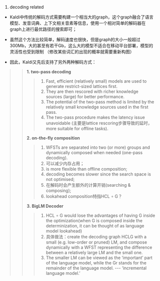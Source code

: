 1. decoding related  
*  Kaldi中传统的解码方式需要构建一个相当大的graph，这个graph融合了语言模型、发音词典、上下文相关音素等信息，使用一个相对简单的解码器在graph上进行最优路径的搜索即可；
*  虽然这个方法比较简单，解码速度也很快，但是graph的大小一般超过300Mb，大的甚至有若干Gb，这么大的模型不适合在移动平台部署，模型的灵活性也受到限制
（修改某些词汇的出现的概率就需要重新构图）  

*  因此，Kaldi又先后支持了另外两种解码方式：
>> **1.  two-pass decoding**  
>>> 1. Fast, efficient (relatively small) models are used to generate restrict-sized lattices first.   
>>> 2. They are then rescored with richer knowledge sources (large) for better performance.  
>>> 3. The potential of the two-pass method is limited by the relatively small knowledge sources used in the first pass.  
>>> 4. The two-pass procedure makes the latency issue unavoidable (主要是lattice rescoring步骤导致的延时，more suitable for offline tasks).  
>>>   
>> **2.  on-the-fly composition**  
>>> 1. WFSTs are separated into two (or more) groups and dynamically composed when needed (one-pass decoding).  
>>> 2. 可以减少内存占用；  
>>> 3. is more flexible than offline composition;  
>>> 4. decoding becomes slower since the search space is not optimised;  
>>> 5. 在解码时会产生额外的计算开销(searching & composing);  
>>> 6. lookahead composition特指HCL ∘ G？  
>>> 
>> **3.  BigLM Decoder**  
>>> 1. HCL ∘ G would lose the advantages of having G inside the optimization(when G is composed inside the determinization, it can be thought of as language model lookahead)  
>>> 2. 具体做法：create the decoding graph HCLG with a small (e.g. low-order or pruned) LM, and compose dynamically with a WFST representing the difference between a relatively large LM and the small one.  
>>> 3. The smaller LM can be viewed as the ‘important’ part of the language model, while the Gr stands for the remainder of the language model. --- ‘incremental language model.’  





